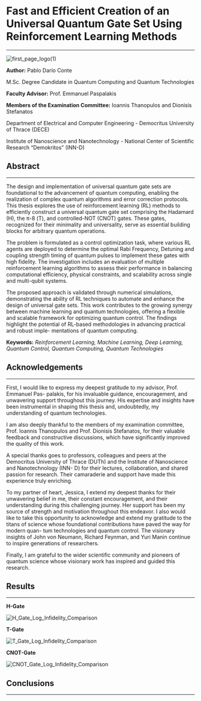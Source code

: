 # **Fast and Efficient Creation of an Universal Quantum Gate Set Using Reinforcement Learning Methods**
***
![first_page_logo(1)](https://github.com/user-attachments/assets/c4db67bb-1a35-4607-bea8-564be516aa89)

**Author:** Pablo Darío Conte

M.Sc. Degree Candidate in Quantum Computing and Quantum Technologies

**Faculty Advisor:** Prof. Emmanuel Paspalakis

**Members of the Examination Committee:** Ioannis Thanopulos and Dionisis Stefanatos

Department of Electrical and Computer Engineering - Democritus University of Thrace (DECE)

Institute of Nanoscience and Nanotechnology - National Center of Scientific Research “Demokritos” (INN-D)

## **Abstract**
---

The design and implementation of universal quantum gate sets are foundational to the advancement of quantum computing,
enabling the realization of complex quantum algorithms and error correction protocols.
This thesis explores the use of reinforcement learning (RL)
methods to efficiently construct a universal quantum gate set comprising the Hadamard (H),
the π-8 (T), and controlled-NOT (CNOT) gates. These gates, recognized for their minimality
and universality, serve as essential building blocks for arbitrary quantum operations.


The problem is formulated as a control optimization task, where various RL agents are
deployed to determine the optimal Rabi Frequency, Detuning and coupling strength timing
of quantum pulses to implement these gates with high fidelity. The investigation includes
an evaluation of multiple reinforcement learning algorithms to assess their performance in
balancing computational efficiency, physical constraints, and scalability across single and
multi-qubit systems.


The proposed approach is validated through numerical simulations, demonstrating the
ability of RL techniques to automate and enhance the design of universal gate sets. This
work contributes to the growing synergy between machine learning and quantum technologies, offering a flexible and scalable framework for optimizing quantum control.
The findings highlight the potential of RL-based methodologies in advancing practical and robust imple-
mentations of quantum computing.

**Keywords:** *Reinforcement Learning, Machine Learning, Deep Learning, Quantum Control, Quantum Computing, Quantum Technologies*

## **Acknowledgements**
---

First, I would like to express my deepest gratitude to my advisor, Prof. Emmanuel Pas-
palakis, for his invaluable guidance, encouragement, and unwavering support throughout
this journey. His expertise and insights have been instrumental in shaping this thesis and,
undoubtedly, my understanding of quantum technologies.


I am also deeply thankful to the members of my examination committee, Prof. Ioannis
Thanopulos and Prof. Dionisis Stefanatos, for their valuable feedback and constructive
discussions, which have significantly improved the quality of this work.


A special thanks goes to professors, colleagues and peers at the Democritus University
of Thrace (DUTh) and the Institute of Nanoscience and Nanotechnology (INN-
D) for their lectures, collaboration, and shared passion for research. Their camaraderie and
support have made this experience truly enriching.


To my partner of heart, Jessica, I extend my deepest thanks for their unwavering belief in
me, their constant encouragement, and their understanding during this challenging journey.
Her support has been my source of strength and motivation throughout this endeavor.
I also would like to take this opportunity to acknowledge and extend my gratitude to
the titans of science whose foundational contributions have paved the way for modern quan-
tum technologies and quantum control. The visionary insights of John von Neumann,
Richard Feynman, and Yuri Manin continue to inspire generations of researchers.


Finally, I am grateful to the wider scientific community and pioneers of quantum
science whose visionary work has inspired and guided this research.

## Results
---

**H-Gate**

![H_Gate_Log_Infidelity_Comparison](https://github.com/user-attachments/assets/6eac2999-ee3b-42a3-a7bc-4bd6ef62149c)

**T-Gate**

![T_Gate_Log_Infidelity_Comparison](https://github.com/user-attachments/assets/fe75349b-e73b-4ac0-8bc3-424db7be28c9)


**CNOT-Gate**

![CNOT_Gate_Log_Infidelity_Comparison](https://github.com/user-attachments/assets/989f7fa8-9666-4b57-89a1-2c796f08c535)


## Conclusions
---
